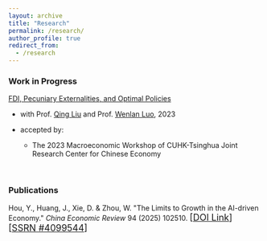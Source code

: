 ```yaml
---
layout: archive
title: "Research"
permalink: /research/
author_profile: true
redirect_from:
  - /research
---
```


### Work in Progress

<u>FDI, Pecuniary Externalities, and Optimal Policies</u>

+ with Prof. <a style="text-decoration:underline" href="https://www.sem.tsinghua.edu.cn/en/info/1233/7141.htm">Qing Liu</a> and Prof. <a style="text-decoration:underline" href="https://luowenlan.weebly.com">Wenlan Luo</a>, 2023

+ accepted by:
    + The 2023 Macroeconomic Workshop of CUHK-Tsinghua Joint Research Center for Chinese Economy

<br>
 
### Publications

Hou, Y., Huang, J., Xie, D. & Zhou, W. "The Limits to Growth in the AI-driven Economy." *China Economic Review* 94 (2025) 102510. <font size=4>[<a href="https://doi.org/10.1016/j.chieco.2025.102510">DOI Link</a>]</font> <font size=4>[<a href="https://ssrn.com/abstract=4099544">SSRN #4099544</a>]</font>
